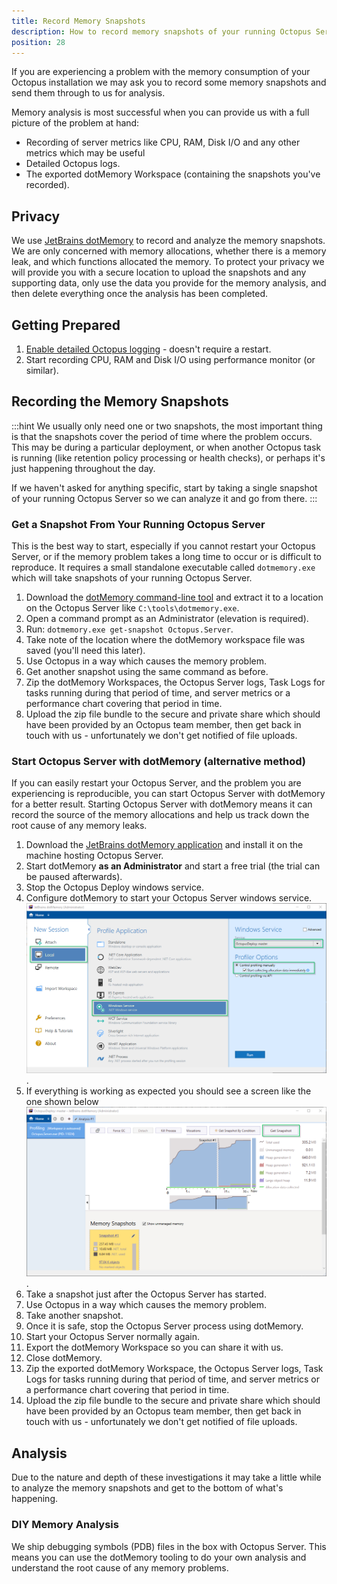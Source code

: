 ```yaml
---
title: Record Memory Snapshots
description: How to record memory snapshots of your running Octopus Server so we can solve memory issues.
position: 28
---
```


If you are experiencing a problem with the memory consumption of your Octopus installation we may ask you to record some memory snapshots and send them through to us for analysis.

Memory analysis is most successful when you can provide us with a full picture of the problem at hand:

- Recording of server metrics like CPU, RAM, Disk I/O and any other metrics which may be useful
- Detailed Octopus logs.
- The exported dotMemory Workspace (containing the snapshots you've recorded).

## Privacy

We use [JetBrains dotMemory](https://www.jetbrains.com/dotmemory/) to record and analyze the memory snapshots. We are only concerned with memory allocations, whether there is a memory leak, and which functions allocated the memory. To protect your privacy we will provide you with a secure location to upload the snapshots and any supporting data, only use the data you provide for the memory analysis, and then delete everything once the analysis has been completed.

## Getting Prepared

1. [Enable detailed Octopus logging](/docs/support/log-files.md) - doesn't require a restart.
2. Start recording CPU, RAM and Disk I/O using performance monitor (or similar).

## Recording the Memory Snapshots

:::hint
We usually only need one or two snapshots, the most important thing is that the snapshots cover the period of time where the problem occurs. This may be during a particular deployment, or when another Octopus task is running (like retention policy processing or health checks), or perhaps it's just happening throughout the day.

If we haven't asked for anything specific, start by taking a single snapshot of your running Octopus Server so we can analyze it and go from there.
:::

### Get a Snapshot From Your Running Octopus Server

This is the best way to start, especially if you cannot restart your Octopus Server, or if the memory problem takes a long time to occur or is difficult to reproduce. It requires a small standalone executable called `dotmemory.exe` which will take snapshots of your running Octopus Server.

1. Download the [dotMemory command-line tool](https://www.jetbrains.com/dotmemory/download/#section=command-line-profiler) and extract it to a location on the Octopus Server like `C:\tools\dotmemory.exe`.
2. Open a command prompt as an Administrator (elevation is required).
3. Run: `dotmemory.exe get-snapshot Octopus.Server`.
4. Take note of the location where the dotMemory workspace file was saved (you'll need this later).
5. Use Octopus in a way which causes the memory problem.
6. Get another snapshot using the same command as before.
7. Zip the dotMemory Workspaces, the Octopus Server logs, Task Logs for tasks running during that period of time, and server metrics or a performance chart covering that period in time.
8. Upload the zip file bundle to the secure and private share which should have been provided by an Octopus team member, then get back in touch with us - unfortunately we don't get notified of file uploads.

### Start Octopus Server with dotMemory (alternative method)

If you can easily restart your Octopus Server, and the problem you are experiencing is reproducible, you can start Octopus Server with dotMemory for a better result. Starting Octopus Server with dotMemory means it can record the source of the memory allocations and help us track down the root cause of any memory leaks.

1. Download the [JetBrains dotMemory application](https://www.jetbrains.com/dotmemory/) and install it on the machine hosting Octopus Server.
2. Start dotMemory **as an Administrator** and start a free trial (the trial can be paused afterwards).
3. Stop the Octopus Deploy windows service.
4. Configure dotMemory to start your Octopus Server windows service.
![dotMemory start Octopus Server](images/record-a-memory-trace-start-windows-service.png).
5. If everything is working as expected you should see a screen like the one shown below
![dotMemory take snapshot](images/record-a-memory-trace-take-snapshot.png).
6. Take a snapshot just after the Octopus Server has started.
7. Use Octopus in a way which causes the memory problem.
8. Take another snapshot.
9. Once it is safe, stop the Octopus Server process using dotMemory.
10. Start your Octopus Server normally again.
11. Export the dotMemory Workspace so you can share it with us.
12. Close dotMemory.
13. Zip the exported dotMemory Workspace, the Octopus Server logs, Task Logs for tasks running during that period of time, and server metrics or a performance chart covering that period in time.
14. Upload the zip file bundle to the secure and private share which should have been provided by an Octopus team member, then get back in touch with us - unfortunately we don't get notified of file uploads.

## Analysis

Due to the nature and depth of these investigations it may take a little while to analyze the memory snapshots and get to the bottom of what's happening.

### DIY Memory Analysis

We ship debugging symbols (PDB) files in the box with Octopus Server. This means you can use the dotMemory tooling to do your own analysis and understand the root cause of any memory problems.
